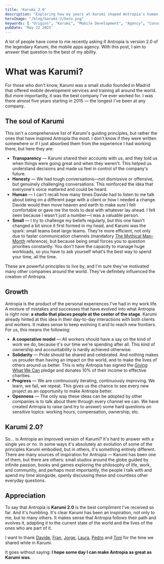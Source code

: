 ```yaml
---
title: 'Karumi 2.0'
description: "Exploring how my years at Karumi shaped Antropia's human-centered approach to work and cooperative ownership."
heroImage: "/blog/karumi-2/hero.png"
keywords: [ "Origins", "Karumi", "Mobile Development", "Agency", "Consulting" ]
pubDate: 'May 22 2025'
---
```


A lot of people have come to me recently asking if Antropia is version 2.0 of the legendary Karumi, the mobile apps
agency. With this post, I aim to answer that question to the best of my ability.

# What was Karumi?

For those who don't know, Karumi was a small studio founded in Madrid that offered mobile development services and
training all around the world. But more importantly, it was the best company I've ever worked for. I was there almost
five years starting in 2015 — the longest I've been at any company.

## The soul of Karumi

This isn't a comprehensive list of Karumi's guiding principles, but rather the ones that have inspired Antropia the
most. I don't know if they were written somewhere or if I just absorbed them from the experience I had working there,
but here they are:

- **Transparency** — Karumi shared their accounts with us, and they told us when things were going great and when they
  weren't. This helped us understand decisions and made us feel in control of the company's future.
- **Honesty** — We had tough conversations—not dismissive or offensive, but genuinely challenging conversations.
  This reinforced the idea that everyone's voice mattered and could be heard.
- **Human** — I can't recall how many times Davide had to listen to me talk about being on a different page
  with a client or how I needed a change. Davide would then move heaven and earth to make sure I felt comfortable or
  gave me the tools to deal with whatever lay ahead. I felt seen because I wasn't just a number—I was a valuable person.
- **Small** — I try to challenge my beliefs regularly, but this one hasn't changed a bit since it first formed in
  my head, and Karumi was the spark: small teams beat large teams. They're more efficient, not only due to faster
  communication channels (mandatory [The Mythical Man-Month](https://en.wikipedia.org/wiki/The_Mythical_Man-Month)
  reference), but because being small forces you to question priorities constantly. You don't have the capacity to
  manage huge workloads, so you have to ask yourself what's the best way to spend your time, all the time.

These are powerful principles to live by, and I'm sure they've motivated many other companies around the world.
They've definitely influenced the creation of Antropia.

## Growth

Antropia is the product of the personal experiences I've had in my work life. A mixture of mistakes and successes that
have evolved into what Antropia is right now: **a studio that places people at the center of the stage**. Karumi already
hinted at this idea in their day-to-day interactions with both clients and workers. It makes sense to keep evolving
it and to reach new frontiers. For us, this means the following:

- **A cooperative model** — All workers should have a say on the kind of work we do, because it's our time we're
  spending after all. This kind of ownership and accountability is hardly achieved otherwise.
- **Solidarity** — Pride should be shared and celebrated. And nothing makes us prouder than having an impact
  on the world, and to make the lives of others around us better. This is why Antropia has signed
  the [Giving What We Can](https://www.givingwhatwecan.org/pledge) pledge and donates 10% of their income to effective
  charities.
- **Progress** — We are continuously iterating, continuously improving. We learn, we fail, we repeat. This gives us the
  chance to see every new project as an opportunity to make Antropia better.
- **Openness** — The only way these ideas can be adopted by other companies is to talk about them through every channel
  we can. We have created Antropia to raise (and try to answer) some hard questions on sensitive topics: working hours,
  compensation, ownership, etc.

## Karumi 2.0?

So... is Antropia an improved version of Karumi? It's hard to answer with a single yes or no. In some ways it's
absolutely an evolution of some of the principles Karumi embodied, but in others, it's something entirely different.
There are many sources of inspiration for Antropia — Karumi has been one of them, but there are others: small studios
around the globe guided by infinite passion, books and games exploring the philosophy of life, work, and community, and
perhaps most importantly, the people I talk with and spend my time alongside, openly discussing these and countless
other everyday questions.

## Appreciation

To say that Antropia is **Karumi 2.0** is the best compliment I've received so far. And it's humbling. It's clear Karumi
has been an inspiration, not only to me, but to many others. It makes sense that Antropia follows their path and evolves
it, adapting it to the current state of the world and the lives of the ones who are part of it.

I want to
thank [Davide](https://www.linkedin.com/in/dmendolia/), [Fran](https://www.linkedin.com/in/franciscojavierfernandeztoro/),
[Jorge](https://www.linkedin.com/in/jorge-juan-barroso-carmona-a3aa225/), [Laura](https://www.linkedin.com/in/laura-perandones-s%C3%A1nchez-898718112/),
[Pedro](https://www.linkedin.com/in/pedrovgs/) and [Toni](https://www.linkedin.com/in/tonilopezmr/) for the time we
shared while in Karumi.

It goes without saying: **I hope some day I can make Antropia as great as Karumi was**.
